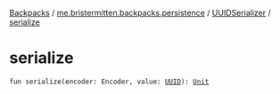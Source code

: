 [Backpacks](../../index.md) / [me.bristermitten.backpacks.persistence](../index.md) / [UUIDSerializer](index.md) / [serialize](./serialize.md)

# serialize

`fun serialize(encoder: Encoder, value: `[`UUID`](https://docs.oracle.com/javase/6/docs/api/java/util/UUID.html)`): `[`Unit`](https://kotlinlang.org/api/latest/jvm/stdlib/kotlin/-unit/index.html)